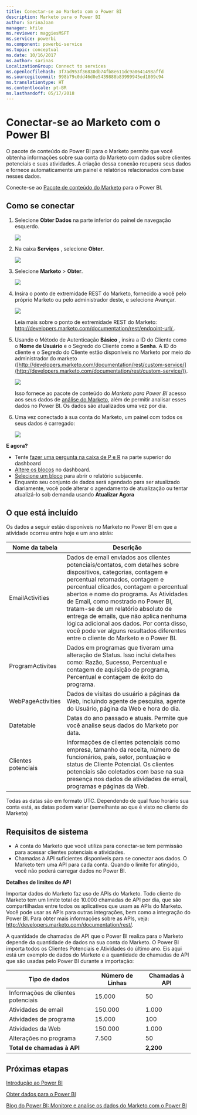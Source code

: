 ```yaml
---
title: Conectar-se ao Marketo com o Power BI
description: Marketo para o Power BI
author: SarinaJoan
manager: kfile
ms.reviewer: maggiesMSFT
ms.service: powerbi
ms.component: powerbi-service
ms.topic: conceptual
ms.date: 10/16/2017
ms.author: sarinas
LocalizationGroup: Connect to services
ms.openlocfilehash: 3f7ad953f36830db74fb8e611dc9a0641498affd
ms.sourcegitcommit: 998b79c0dd46d0e5439888b83999945ed1809c94
ms.translationtype: HT
ms.contentlocale: pt-BR
ms.lasthandoff: 05/17/2018
---
```

# <a name="connect-to-marketo-with-power-bi"></a>Conectar-se ao Marketo com o Power BI
O pacote de conteúdo do Power BI para o Marketo permite que você obtenha informações sobre sua conta do Marketo com dados sobre clientes potenciais e suas atividades. A criação dessa conexão recupera seus dados e fornece automaticamente um painel e relatórios relacionados com base nesses dados.

Conecte-se ao [Pacote de conteúdo do Marketo](https://app.powerbi.com/getdata/services/marketo) para o Power BI.

## <a name="how-to-connect"></a>Como se conectar
1. Selecione **Obter Dados** na parte inferior do painel de navegação esquerdo.
   
   ![](media/service-connect-to-marketo/pbi_getdata.png)
2. Na caixa **Serviços** , selecione **Obter**.
   
   ![](media/service-connect-to-marketo/pbi_getservices.png) 
3. Selecione **Marketo** \> **Obter**.
   
   ![](media/service-connect-to-marketo/marketo.png)
4. Insira o ponto de extremidade REST do Marketo, fornecido a você pelo próprio Marketo ou pelo administrador deste, e selecione Avançar.
   
   ![](media/service-connect-to-marketo/pbi_marketoconnect.png)
   
   Leia mais sobre o ponto de extremidade REST do Marketo: [http://developers.marketo.com/documentation/rest/endpoint-url/ ](http://developers.marketo.com/documentation/rest/endpoint-url/).
5. Usando o Método de Autenticação **Básico** , insira a ID do Cliente como o **Nome de Usuário** e o Segredo do Cliente como a **Senha**. A ID do cliente e o Segredo do Cliente estão disponíveis no Marketo por meio do administrador do marketo ([http://developers.marketo.com/documentation/rest/custom-service/](http://developers.marketo.com/documentation/rest/custom-service/)). 
   
   ![](media/service-connect-to-marketo/pbi_marketosignin.png)
   
   Isso fornece ao pacote de conteúdo do *Marketo para Power BI* acesso aos seus dados de [análise do Marketo](https://powerbi.microsoft.com/integrations/marketo), além de permitir analisar esses dados no Power BI. Os dados são atualizados uma vez por dia.
6. Uma vez conectado à sua conta do Marketo, um painel com todos os seus dados é carregado:
   
   ![](media/service-connect-to-marketo/pbi_marketodash.png)

**E agora?**

* Tente [fazer uma pergunta na caixa de P e R](power-bi-q-and-a.md) na parte superior do dashboard
* [Altere os blocos](service-dashboard-edit-tile.md) no dashboard.
* [Selecione um bloco](service-dashboard-tiles.md) para abrir o relatório subjacente.
* Enquanto seu conjunto de dados será agendado para ser atualizado diariamente, você pode alterar o agendamento de atualização ou tentar atualizá-lo sob demanda usando **Atualizar Agora**

## <a name="whats-included"></a>O que está incluído
Os dados a seguir estão disponíveis no Marketo no Power BI em que a atividade ocorreu entre hoje e um ano atrás:

| Nome da tabela | Descrição |
| --- | --- |
| EmailActivities |Dados de email enviados aos clientes potenciais/contatos, com detalhes sobre dispositivos, categorias, contagem e percentual retornados, contagem e percentual clicados, contagem e percentual abertos e nome do programa. As Atividades de Email, como mostrado no Power BI, tratam-se de um relatório absoluto de entrega de emails, que não aplica nenhuma lógica adicional aos dados. Por conta disso, você pode ver alguns resultados diferentes entre o cliente do Marketo e o Power BI. |
| ProgramActivites |Dados em programas que tiveram uma alteração de Status. Isso inclui detalhes como: Razão, Sucesso, Percentual e contagem de aquisição de programa, Percentual e contagem de êxito do programa. |
| WebPageActivities |Dados de visitas do usuário a páginas da Web, incluindo agente de pesquisa, agente do Usuário, página da Web e hora do dia. |
| Datetable |Datas do ano passado e atuais.  Permite que você analise seus dados do Marketo por data. |
| Clientes potenciais |Informações de clientes potenciais como empresa, tamanho da receita, número de funcionários, país, setor, pontuação e status de Cliente Potencial. Os clientes potenciais são coletados com base na sua presença nos dados de atividades de email, programas e páginas da Web. |

Todas as datas são em formato UTC. Dependendo de qual fuso horário sua conta está, as datas podem variar (semelhante ao que é visto no cliente do Marketo)

## <a name="system-requirements"></a>Requisitos de sistema
* A conta do Marketo que você utiliza para conectar-se tem permissão para acessar clientes potenciais e atividades.
* Chamadas à API suficientes disponíveis para se conectar aos dados.  O Marketo tem uma API para cada conta.  Quando o limite for atingido, você não poderá carregar dados no Power BI. 

**Detalhes de limites de API**

Importar dados do Marketo faz uso de APIs do Marketo. Todo cliente do Marketo tem um limite total de 10.000 chamadas de API por dia, que são compartilhadas entre todos os aplicativos que usam as APIs do Marketo. Você pode usar as APIs para outras integrações, bem como a integração do Power BI. Para obter mais informações sobre as APIs, veja: <http://developers.marketo.com/documentation/rest/>.

A quantidade de chamadas de API que o Power BI realiza para o Marketo depende da quantidade de dados na sua conta do Marketo. O Power BI importa todos os Clientes Potenciais e Atividades do último ano. Eis aqui está um exemplo de dados do Marketo e a quantidade de chamadas de API que são usadas pelo Power BI durante a importação:  

| Tipo de dados | Número de Linhas | Chamadas à API |
| --- | --- | --- |
| Informações de clientes potenciais |15.000 |50 |
| Atividades de email |150.000 |1.000 |
| Atividades de programa |15.000 |100 |
| Atividades da Web |150.000 |1.000 |
| Alterações no programa |7.500 |50 |
| **Total de chamadas à API** | |**2,200** |

## <a name="next-steps"></a>Próximas etapas
[Introdução ao Power BI](service-get-started.md)

[Obter dados para o Power BI](service-get-data.md)

[Blog do Power BI: Monitore e analise os dados do Marketo com o Power BI](http://blogs.msdn.com/b/powerbi/archive/2015/03/19/monitor-and-analyze-your-marketo-data-with-power-bi.aspx)

